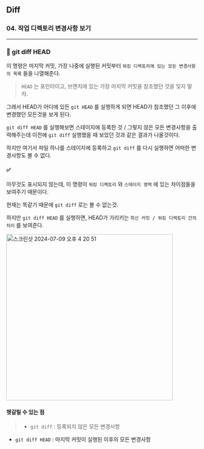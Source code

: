 ## Diff

### 04. 작업 디렉토리 변경사항 보기

---

### 📌 git diff HEAD

이 명령은 마지막 커밋, 가장 나중에 실행된 커밋부터 `워킹 디렉토리에 있는 모든 변경사항의 목록` 들을 나열해준다.

> `HEAD` 는 포인터이고, 브랜치에 있는 가장 마지막 커밋을 참조했던 것을 잊지 말자.

그래서 HEAD가 어디에 있든 `git HEAD` 를 실행하게 되면 HEAD가 참조했던 그 이후에 변경했던 모든것을 보게 된다.

`git diff HEAD` 를 실행해보면 스테이지에 등록한 것 / 그렇지 않은 모든 변경사항을 출력해주는데 이전에 `git diff` 실행했을 때 보았던 것과 같은 결과가 나올것이다.

하지만 여기서 파일 하나를 스테이지에 등록하고 `git diff` 를 다시 실행하면 어떠한 변경사항도 볼 수 없다.

#### ✅

아무것도 표시되지 않는데, 이 명령이 `워킹 디렉토리` 와 `스테이지 영역` 에 있는 차이점들을 보여주기 때문이다.

현재는 똑같기 때문에 `git diff` 로는 볼 수 없는것.

하지만 `git diff HEAD` 를 실행하면, HEAD가 가리키는 `최신 커밋 / 워킹 디렉토리 간의 차이` 를 보여준다.

<img width="438" alt="스크린샷 2024-07-09 오후 4 20 51" src="https://github.com/chromeheartz/TIL/assets/95161113/47629279-7080-47e4-b883-ad5a315bad29">

#### 헷갈릴 수 있는 점

> - `git diff` : 등록되지 않은 모든 변경사항

- `git diff HEAD` : 마지막 커밋이 실행된 이후의 모든 변경사항
